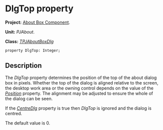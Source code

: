 # DlgTop property #

**Project:** [About Box Component](AboutBoxComponent.md).

**Unit:** _PJAbout_.

**Class:** _[TPJAboutBoxDlg](TPJAboutBoxDlg.md)_

```
property DlgTop: Integer;
```

## Description ##

The _DlgTop_ property determines the position of the top of the about dialog box in pixels. Whether the top of the dialog is aligned relative to the screen, the desktop work area or the owning control depends on the value of the _[Position](TPJAboutBoxDlgPosition.md)_ property. The alignment may be adjusted to ensure the whole of the dialog can be seen.

If the _[CentreDlg](TPJAboutBoxDlgCentreDlg.md)_ property is true then _DlgTop_ is ignored and the dialog is centred.

The default value is 0.